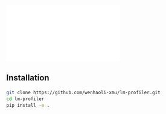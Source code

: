 ![img](doc/image/main.pdf)

## Installation

```bash
git clone https://github.com/wenhaoli-xmu/lm-profiler.git
cd lm-profiler
pip install -e .
```